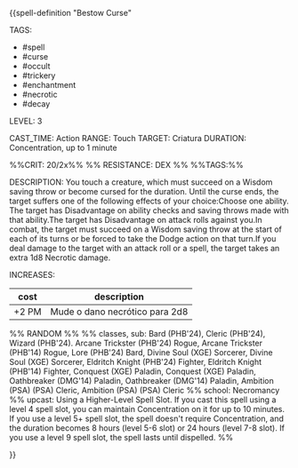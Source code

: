 {{spell-definition "Bestow Curse"

TAGS: 
  - #spell
  - #curse 
  - #occult 
  - #trickery 
  - #enchantment 
  - #necrotic 
  - #decay 

LEVEL: 3

CAST_TIME: Action
RANGE: Touch
TARGET: Criatura
DURATION: Concentration, up to 1 minute

%%CRIT: 20/2x%%
%% RESISTANCE: DEX %%
%%TAGS:%%

DESCRIPTION:
You touch a creature, which must succeed on a Wisdom saving throw or become cursed for the duration. Until the curse ends, the target suffers one of the following effects of your choice:Choose one ability. The target has Disadvantage on ability checks and saving throws made with that ability.The target has Disadvantage on attack rolls against you.In combat, the target must succeed on a Wisdom saving throw at the start of each of its turns or be forced to take the Dodge action on that turn.If you deal damage to the target with an attack roll or a spell, the target takes an extra 1d8 Necrotic damage.

INCREASES:

| cost  | description                    |
| ----- | ------------------------------ |
| +2 PM | Mude o dano necrótico para 2d8 |


%% RANDOM
%%
%% classes, sub: Bard (PHB'24), Cleric (PHB'24), Wizard (PHB'24). Arcane Trickster (PHB'24) Rogue, Arcane Trickster (PHB'14) Rogue, Lore (PHB'24) Bard, Divine Soul (XGE) Sorcerer, Divine Soul (XGE) Sorcerer, Eldritch Knight (PHB'24) Fighter, Eldritch Knight (PHB'14) Fighter, Conquest (XGE) Paladin, Conquest (XGE) Paladin, Oathbreaker (DMG'14) Paladin, Oathbreaker (DMG'14) Paladin, Ambition (PSA) (PSA) Cleric, Ambition (PSA) (PSA) Cleric
%% school: Necromancy
%% upcast: Using a Higher-Level Spell Slot. If you cast this spell using a level 4 spell slot, you can maintain Concentration on it for up to 10 minutes. If you use a level 5+ spell slot, the spell doesn't require Concentration, and the duration becomes 8 hours (level 5-6 slot) or 24 hours (level 7-8 slot). If you use a level 9 spell slot, the spell lasts until dispelled.
%%


}}